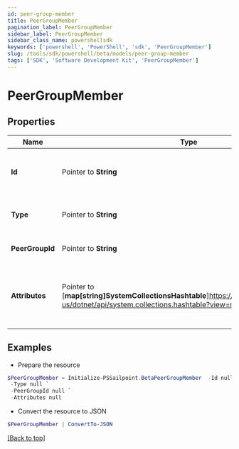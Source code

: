 ```yaml
---
id: peer-group-member
title: PeerGroupMember
pagination_label: PeerGroupMember
sidebar_label: PeerGroupMember
sidebar_class_name: powershellsdk
keywords: ['powershell', 'PowerShell', 'sdk', 'PeerGroupMember'] 
slug: /tools/sdk/powershell/beta/models/peer-group-member
tags: ['SDK', 'Software Development Kit', 'PeerGroupMember']
---
```



# PeerGroupMember

## Properties

Name | Type | Description | Notes
------------ | ------------- | ------------- | -------------
**Id** |  Pointer to **String** | A unique identifier for the peer group member. | [optional] 
**Type** |  Pointer to **String** | The type of the peer group member. | [optional] 
**PeerGroupId** |  Pointer to **String** | The ID of the peer group. | [optional] 
**Attributes** |  Pointer to [**map[string]SystemCollectionsHashtable**]https://learn.microsoft.com/en-us/dotnet/api/system.collections.hashtable?view=net-9.0 | Arbitrary key-value pairs, belonging to the peer group member. | [optional] 

## Examples

- Prepare the resource
```powershell
$PeerGroupMember = Initialize-PSSailpoint.BetaPeerGroupMember  -Id null `
 -Type null `
 -PeerGroupId null `
 -Attributes null
```

- Convert the resource to JSON
```powershell
$PeerGroupMember | ConvertTo-JSON
```


[[Back to top]](#) 

